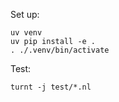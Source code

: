 Set up:

    uv venv
    uv pip install -e .
    . ./.venv/bin/activate

Test:

    turnt -j test/*.nl
